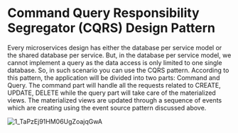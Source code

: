 # Command Query Responsibility Segregator (CQRS) Design Pattern

Every microservices design has either the database per service model or the shared database per service. But, in the database per service model, we cannot implement a query as the data access is only limited to one single database. So, in such scenario you can use the CQRS pattern. According to this pattern, the application will be divided into two parts: Command and Query. The command part will handle all the requests related to CREATE, UPDATE, DELETE while the query part will take care of the materialized views. The materialized views are updated through a sequence of events which are creating using the event source pattern discussed above.

![1_TaPzEj91HM06UgZoajqGwA](https://user-images.githubusercontent.com/28734661/203921346-eb120701-7279-4819-8fad-124454922c28.png)
